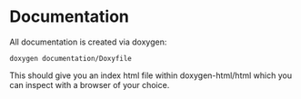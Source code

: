 # Documentation

All documentation is created via doxygen:

```shell
doxygen documentation/Doxyfile
```

This should give you an index html file within doxygen-html/html
which you can inspect with a browser of your choice.
